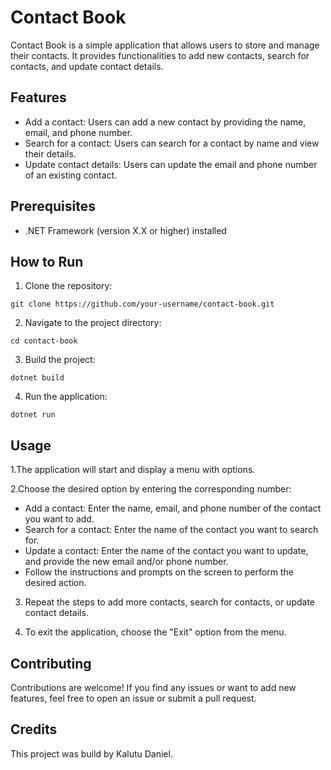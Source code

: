 # Contact Book
Contact Book is a simple application that allows users to store and manage their contacts. It provides functionalities to add new contacts, search for contacts, and update contact details.

## Features
- Add a contact: Users can add a new contact by providing the name, email, and phone number.
- Search for a contact: Users can search for a contact by name and view their details.
- Update contact details: Users can update the email and phone number of an existing contact.

## Prerequisites
- .NET Framework (version X.X or higher) installed

## How to Run
1. Clone the repository:
```
git clone https://github.com/your-username/contact-book.git
```
2. Navigate to the project directory:
```
cd contact-book
```
3. Build the project:
```
dotnet build
```
4. Run the application:
```
dotnet run
```
## Usage
1.The application will start and display a menu with options.

2.Choose the desired option by entering the corresponding number:
  - Add a contact: Enter the name, email, and phone number of the contact you want to add.
  - Search for a contact: Enter the name of the contact you want to search for.
  - Update a contact: Enter the name of the contact you want to update, and provide the new email and/or phone number.
  -  Follow the instructions and prompts on the screen to perform the desired action.

3. Repeat the steps to add more contacts, search for contacts, or update contact details.

4. To exit the application, choose the "Exit" option from the menu.

## Contributing
Contributions are welcome! If you find any issues or want to add new features, feel free to open an issue or submit a pull request.

## Credits 
This project was build by Kalutu Daniel.

